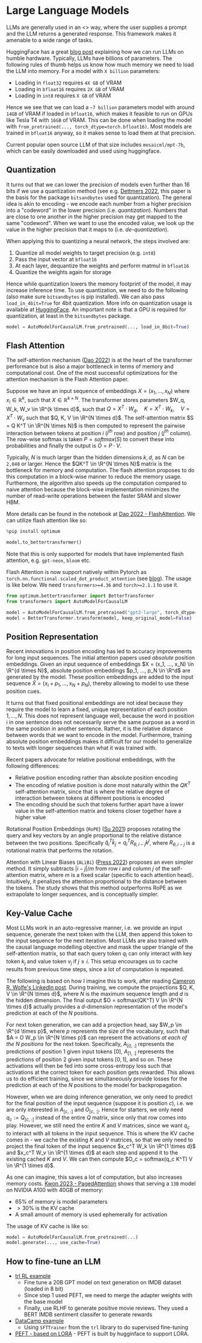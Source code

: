 # Large Language Models

LLMs are generally used in an <<auto-regressive>> way, where the user supplies a prompt and the LLM returns a generated response. This framework makes it amenable to a wide range of tasks.

HuggingFace has a great [blog post](https://huggingface.co/blog/optimize-llm) explaining how we can run LLMs on humble hardware. Typically, LLMs have billions of parameters. The following rules of thumb helps us know how much memory we need to load the LLM into memory. For a model with `X billion` parameters:
- Loading in `float32` requires `4X GB` of VRAM
- Loading in `bfloat16` requires `2X GB` of VRAM
- Loading in `int8` requires `X GB` of VRAM

Hence we see that we can load a `~7 billion` parameters model with around `14GB` of VRAM if loaded in `bfloat16`, which makes it feasible to run on GPUs like Tesla T4 with `16GB` of VRAM. This can be done when loading the model with `from_pretrained(..., torch_dtype=torch.bfloat16)`. Most models are trained in `bfloat16` anyway, so it makes sense to load them at that precision.

Current popular open source LLM of that size includes `mosaicml/mpt-7b`, which can be easily downloaded and used using huggingface.

## Quantization

It turns out that we can lower the precision of models even further than 16 bits if we use a quantization method (see e.g. [Dettmers 2022](https://arxiv.org/abs/2208.07339), this paper is the basis for the package `bitsandbytes` used for quantization). The general idea is akin to encoding - we encode each number from a higher precision into a "codeword" in the lower precision (i.e. *quantization*). Numbers that are close to one another in the higher precision may get mapped to the same "codeword". When we want to use the encoded value, we look up the value in the higher precision that it maps to (i.e. *de-quantization*).

When applying this to quantizing a neural network, the steps involved are:
1. Quantize all model weights to target precision (e.g. `int8`)
2. Pass the input vector at `bfloat16`
3. At each layer, dequantize the weights and perform matmul in `bfloat16`
4. Quantize the weights again for storage

Hence while quantization lowers the memory footprint of the model, it may increase inference time. To use quantization, we need to do the following (also make sure `bitsandbytes` is pip installed). We can also pass `load_in_4bit=True` for 4bit quantization. More info on quantization usage is available at [HuggingFace](https://huggingface.co/docs/transformers/main_classes/quantization#general-usage). An important note is that a GPU is required for quantization, at least in the `bitsandbytes` package.

```python
model = AutoModelForCausalLM.from_pretrained(..., load_in_8bit=True)
```

## Flash Attention

The self-attention mechanism ([Dao 2022](https://arxiv.org/abs/2205.14135)) is at the heart of the transformer performance but is also a major bottleneck in terms of memory and computational cost. One of the most successful optimizations for the attention mechanism is the Flash Attention paper. 

Suppose we have an input sequence of embeddings $X = (x_1, ..., x_N)$ where $x_i \in \mathbb{R}^k$, such that $X \in \mathbb{R}^{k \times N}$. The transformer stores parameters $W_q, W_k, W_v \in \R^{k \times d}$, such that $Q = X^T \cdot W_q, \quad K = X^T \cdot W_k, \quad V = X^T \cdot W_v$ such that $Q, K, V \in \R^{N \times d}$. The self-attention matrix $S = Q K^T \in \R^{N \times N}$ is then computed to represent the pairwise interaction between tokens at position $i$ ($i^{th}$ row) and position $j$ ($j^{th}$ column). The row-wise softmax is taken $P = softmax(S)$ to convert these into probabilities and finally the output is $O = P \cdot V$.

Typically, $N$ is much larger than the hidden dimensions $k, d$, as $N$ can be `2,048` or larger. Hence the $QK^T \in \R^{N \times N}$ matrix is the bottleneck for memory and computation. The flash attention proposes to do this computation in a block-wise manner to reduce the memory usage. Furthermore, the algorithm also speeds up the computation compared to naive attention because the block-wise implementation minimizes the number of read-write operations between the faster SRAM and slower HBM. 

More details can be found in the notebook at [Dao 2022 - FlashAttention](./papers/dao_2022.md). We can utilize flash attention like so:

```python
%pip install optimum

model.to_bettertransformer()
```

Note that this is only supported for models that have implemented flash attention, e.g. `gpt-neox`, `bloom` etc.

Flash Attention is now support natively within Pytorch as `torch.nn.functional.scaled_dot_product_attention` (see [blog](https://pytorch.org/blog/out-of-the-box-acceleration/)). The usage is like below. We need `transformers>=4.36` and `torch>=2.1.1` to use it.

```python
from optimum.bettertransformer import BetterTransformer
from transformers import AutoModelForCausalLM

model = AutoModelForCausalLM.from_pretrained("gpt2-large", torch_dtype=torch.float16)
model = BetterTransformer.transform(model, keep_original_model=False)
```

## Position Representation 

Recent innovations in position encoding has led to accuracy improvements for long input sequences. The initial attention papers used _absolute_ position embeddings. Given an input sequence of embeddings $X = (x_1, ..., x_N) \in \R^{d \times N}$, absolute position embeddings $p_1, ..., p_N \in \R^d$ are generated by the model. These position embeddings are added to the input sequence $\hat{X} = (x_i + p_1, ..., x_N + p_N)$, thereby allowing to model to use these position cues.

It turns out that fixed positional embeddings are not ideal because they require the model to learn a fixed, unique representation of each position $1, ..., N$. This does not represent language well, because the word in position i in one sentence does not necessarily serve the same purpose as a word in the same position in another sentence. Rather, it is the relative distance between words that we want to encode in the model. Furthermore, training absolute position embeddings makes it difficult for our model to generalize to texts with longer sequences than what it was trained with.

Recent papers advocate for relative positional embeddings, with the following differences:
- Relative position encoding rather than absolute position encoding
- The encoding of relative position is done most naturally within the $QK^T$ self-attention matrix, since that is where the relative degree of interaction between tokens at different positions is encoded
- The encoding should be such that tokens further apart have a lower value in the self-attention matrix and tokens closer together have a higher value

Rotational Position Embeddings (`RoPE`) ([Su 2021](https://arxiv.org/pdf/2104.09864.pdf)) proposes rotating the query and key vectors by an angle proportional to the relative distance between the two positions. Specifically $\hat{q}_i^T \hat{k}_j = q_i^T R_{\theta,i-j} k^j$, where $R_{\theta,i-j}$ is a rotational matrix that performs the rotation.

Attention with Linear Biases (`ALiBi`) ([Press 2022](https://arxiv.org/pdf/2108.12409.pdf)) proposes an even simpler method. It simply subtracts $|i-j|/m$ from row $i$ and column $j$ of the self-attention matrix, where $m$ is a fixed scalar (specific to each attention head). Intuitively, it penalizes the attention proportional to the distance between the tokens. The study shows that this method outperforms RoPE as we extrapolate to longer sequences, and is conceptually simpler.

## Key-Value Cache

Most LLMs work in an auto-regressive manner, i.e. we provide an input sequence, generate the next token with the LLM, then append this token to the input sequence for the next iteration. Most LLMs are also trained with the causal language modelling objective and mask the upper triangle of the self-attention matrix, so that each query token $q_i$ can only interact with key token $k_j$ and value token $v_j$ if $j \geq i$. This setup encourages us to cache results from previous time steps, since a lot of computation is repeated.

The following is based on how I imagine this to work, after reading [Cameron R. Wolfe's LinkedIn post](https://www.linkedin.com/posts/cameron-r-wolfe-ph-d-04744a238_friday-ai-fundamentals-the-kv-cache-using-activity-7095825756928311296-7xXD). During training, we compute the projections $Q, K, V \in \R^{N \times d}$, where $N$ is the maximum sequence length and $d$ is the hidden dimension. The final output $O = softmax(QK^T) V \in \R^{N \times d}$ actually provides a $d$-dimension representation of the model's prediction at each of the $N$ positions. 

For next token generation, we can add a projection head, say $W_p \in \R^{d \times p}$, where $p$ represents the size of the vocabulary, such that $A = O W_p \in \R^{N \times p}$ can represent the activations *at each of the $N$ positions* for the next token. Specifically, $A_{[0,\ :]}$ represents the predictions of position $1$ given input tokens $[0]$, $A_{[1,\ :]}$ represents the predictions of position $2$ given input tokens $[0,1]$, and so on. These activations will then be fed into some cross-entropy loss such that activations at the correct token for each position gets rewarded. This allows us to do efficient training, since we simultaneously provide losses for the prediction at each of the $N$ positions to the model for backpropagation.

However, when we are doing inference generation, we only need to predict for the final position of the input sequence (suppose it is position $c$), i.e. we are only interested in $A_{[c,\ :]}$ and $O_{[c,\ :]}$. Hence for starters, we only need $q_c := Q_{[c,\ :]}$ instead of the entire $Q$ matrix, since only that row comes into play. However, we still need the entire $K$ and $V$ matrices, since we want $q_c$ to interact with all tokens in the input sequence. This is where the KV cache comes in - we cache the existing $K$ and $V$ matrices, so that we only need to project the final token of the input sequence $x_c^T W_k \in \R^{1 \times d}$ and $x_c^T W_v \in \R^{1 \times d}$ at each step and append it to the existing cached $K$ and $V$. We can then compute $O_c = softmax(q_c K^T) V \in \R^{1 \times d}$.

As one can imagine, this saves a lot of computation, but also increases memory costs. [Kwon 2023 - PagedAttention](https://arxiv.org/pdf/2309.06180.pdf) shows that serving a `13B` model on NVIDIA A100 with 40GB of memory:
- $65\%$ of memory is model parameters
- $>30\%$ is the KV cache
- A small amount of memory is used ephemerally for activation

The usage of KV cache is like so:
```python
model = AutoModelForCausalLM.from_pretrained(...)
model.generate(..., use_cache=True)
```




## How to fine-tune an LLM

- [trl RL example](https://huggingface.co/blog/trl-peft)
  - Fine tune a 20B GPT model on text generation on IMDB dataset (loaded in 8 bit)
  - Since step 1 used PEFT, we need to merge the adapter weights with the base model
  - Finally, use RLHF to generate positive movie reviews. They used a BERT IMDB sentiment classifer to generate rewards
- [DataCamp example](https://www.datacamp.com/tutorial/fine-tuning-llama-2)
  - Using `SFTTrainer` from the `trl` library to do supervised fine-tuning
- [PEFT - based on LORA](https://github.com/huggingface/peft) - PEFT is built by hugginface to support LORA.

